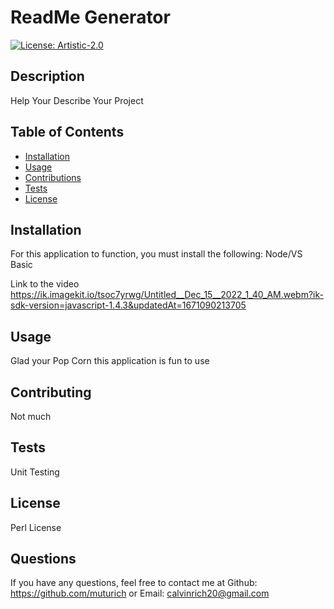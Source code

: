 # ReadMe Generator  
[![License: Artistic-2.0](https://img.shields.io/badge/License-Perl-0298c3.svg)](https://opensource.org/licenses/Artistic-2.0)  
    
## Description  
Help Your Describe Your Project 
## Table of Contents
- [Installation](#installation)
- [Usage](#usage)
- [Contributions](#contributions)
- [Tests](#tests)
- [License](#license)
    
## Installation
    
For this application to function, you must install the following: 
Node/VS Basic

Link to the video https://ik.imagekit.io/tsoc7yrwg/Untitled__Dec_15__2022_1_40_AM.webm?ik-sdk-version=javascript-1.4.3&updatedAt=1671090213705
    
## Usage
    
Glad your Pop Corn this application is fun to use
## Contributing
Not much
## Tests
Unit Testing
## License
Perl License
## Questions
        
If you have any questions, feel free to contact me at
Github: https://github.com/muturich or Email: calvinrich20@gmail.com
